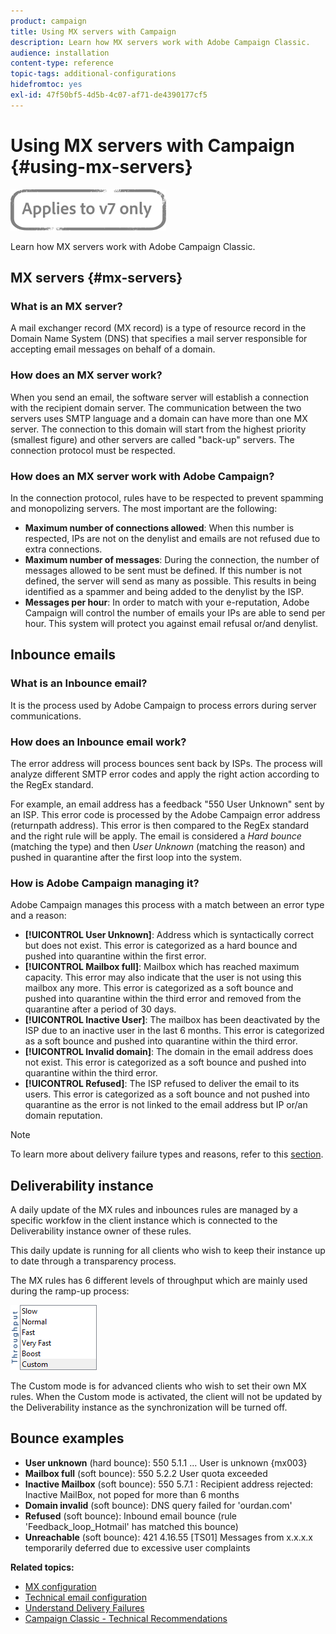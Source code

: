 ```yaml
---
product: campaign
title: Using MX servers with Campaign
description: Learn how MX servers work with Adobe Campaign Classic.
audience: installation
content-type: reference
topic-tags: additional-configurations
hidefromtoc: yes
exl-id: 47f50bf5-4d5b-4c07-af71-de4390177cf5
---
```

# Using MX servers with Campaign {#using-mx-servers}

![](../../assets/v7-only.svg)

Learn how MX servers work with Adobe Campaign Classic.

## MX servers {#mx-servers}

### What is an MX server?

A mail exchanger record (MX record) is a type of resource record in the Domain Name System (DNS) that specifies a mail server responsible for accepting email messages on behalf of a domain.

### How does an MX server work?

When you send an email, the software server will establish a connection with the recipient domain server. The communication between the two servers uses SMTP language and a domain can have more than one MX server. The connection to this domain will start from the highest priority (smallest figure) and other servers are called "back-up" servers. The connection protocol must be respected.

### How does an MX server work with Adobe Campaign?

In the connection protocol, rules have to be respected to prevent spamming and monopolizing servers. The most important are the following: 

* **Maximum number of connections allowed**: When this number is respected, IPs are not on the denylist and emails are not refused due to extra connections. 
* **Maximum number of messages**: During the connection, the number of messages allowed to be sent must be defined. If this number is not defined, the server will send as many as possible. This results in being identified as a spammer and being added to the denylist by the ISP.
* **Messages per hour**: In order to match with your e-reputation, Adobe Campaign will control the number of emails your IPs are able to send per hour. This system will protect you against email refusal or/and denylist.

## Inbounce emails

### What is an Inbounce email?

It is the process used by Adobe Campaign to process errors during server communications.

### How does an Inbounce email work?

The error address will process bounces sent back by ISPs. The process will analyze different SMTP error codes and apply the right action according to the RegEx standard.

For example, an email address has a feedback "550 User Unknown" sent by an ISP. This error code is processed by the Adobe Campaign error address (returnpath address). This error is then compared to the RegEx standard and the right rule will be apply. The email is considered a *Hard bounce* (matching the type) and then *User Unknown* (matching the reason) and pushed in quarantine after the first loop into the system.

### How is Adobe Campaign managing it?

Adobe Campaign manages this process with a match between an error type and a reason: 

* **[!UICONTROL User Unknown]**: Address which is syntactically correct but does not exist. This error is categorized as a hard bounce and pushed into quarantine within the first error. 
* **[!UICONTROL Mailbox full]**: Mailbox which has reached maximum capacity. This error may also indicate that the user is not using this mailbox any more. This error is categorized as a soft bounce and pushed into quarantine within the third error and removed from the quarantine after a period of 30 days. 
* **[!UICONTROL Inactive User]**: The mailbox has been deactivated by the ISP due to an inactive user in the last 6 months. This error is categorized as a soft bounce and pushed into quarantine within the third error. 
* **[!UICONTROL Invalid domain]**: The domain in the email address does not exist. This error is categorized as a soft bounce and pushed into quarantine within the third error. 
* **[!UICONTROL Refused]**: The ISP refused to deliver the email to its users. This error is categorized as a soft bounce and not pushed into quarantine as the error is not linked to the email address but IP or/an domain reputation.

>[!NOTE]
>
>To learn more about delivery failure types and reasons, refer to this [section](../../delivery/using/understanding-delivery-failures.md#delivery-failure-types-and-reasons).

## Deliverability instance

A daily update of the MX rules and inbounces rules are managed by a specific workfow in the client instance which is connected to the Deliverability instance owner of these rules.

This daily update is running for all clients who wish to keep their instance up to date through a transparency process.

The MX rules has 6 different levels of throughput which are mainly used during the ramp-up process:

![](assets/mx-rules-throughput.png)

The Custom mode is for advanced clients who wish to set their own MX rules. When the Custom mode is activated, the client will not be updated by the Deliverability instance as the synchronization will be turned off.

## Bounce examples

* **User unknown** (hard bounce): 550 5.1.1 ... User is unknown {mx003}
* **Mailbox full** (soft bounce): 550 5.2.2 User quota exceeded
* **Inactive Mailbox** (soft bounce): 550 5.7.1 : Recipient address rejected: Inactive MailBox, not poped for more than 6 months
* **Domain invalid** (soft bounce): DNS query failed for 'ourdan.com'
* **Refused** (soft bounce): Inbound email bounce (rule 'Feedback_loop_Hotmail' has matched this bounce)
* **Unreachable** (soft bounce): 421 4.16.55 [TS01] Messages from x.x.x.x temporarily deferred due to excessive user complaints

**Related topics:**
* [MX configuration](../../installation/using/email-deliverability.md#mx-configuration)
* [Technical email configuration](../../installation/using/email-deliverability.md)
* [Understand Delivery Failures](../../delivery/using/understanding-delivery-failures.md)
* [Campaign Classic - Technical Recommendations](https://experienceleague.adobe.com/docs/deliverability-learn/deliverability-best-practice-guide/additional-resources/campaign/acc-technical-recommendations.html)
